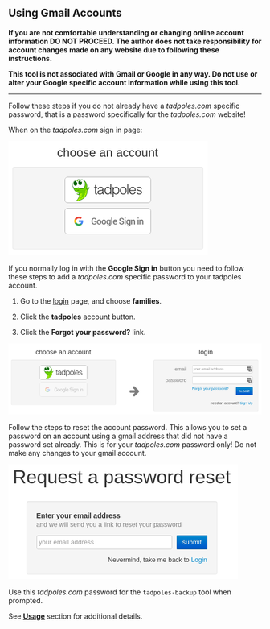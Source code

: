## Using Gmail Accounts

**If you are not comfortable understanding or changing online account information DO NOT PROCEED.
The author does not take responsibility for account changes made on any website due to following these instructions.**

**This tool is not associated with Gmail or Google in any way.
Do not use or alter your Google specific account information while using this tool.**

---

Follow these steps if you do not already have a _tadpoles.com_ specific password, that is a password specifically for the _tadpoles.com_ website!

When on the _tadpoles.com_ sign in page:

![Account](img/login-1.png)

If you normally log in with the **Google Sign in** button you need to follow these steps to add a _tadpoles.com_ specific password to your tadpoles account.

1. Go to the [login](https://www.tadpoles.com/home_or_work) page, and choose **families**.

2. Click the **tadpoles** account button.

3. Click the **Forgot your password?** link.

![Sign-in](img/login-2.png)

Follow the steps to reset the account password. 
This allows you to set a password on an account using a gmail address that did not have a password set already. 
This is for your _tadpoles.com_ password only!
Do not make any changes to your gmail account.

![Reset](img/reset-1.png)

Use this _tadpoles.com_ password for the `tadpoles-backup` tool when prompted.

See **[Usage](../README.md#usage)** section for additional details.